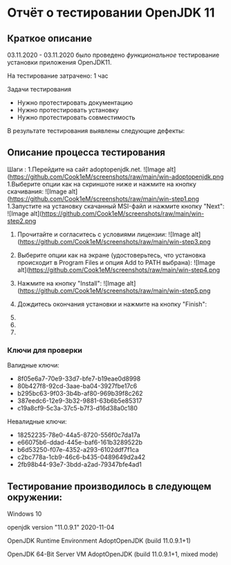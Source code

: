 # Отчёт о тестировании OpenJDK 11
## Краткое описание
03.11.2020 - 03.11.2020 было проведено *функциональное* тестирование установки приложения OpenJDK11.

На тестирование затрачено: 1 час

Задачи тестирования

* Нужно протестировать документацию
* Нужно протестировать установку
* Нужно протестировать совместимость


В результате тестирования выявлены следующие дефекты:



## Описание процесса тестирования

Шаги : 
1.Перейдите на сайт adoptopenjdk.net.
![Image alt](https://github.com/Cook1eM/screenshots/raw/main/win-adoptopenjdk.png
1.Выберите опции как на скриншоте ниже и нажмите на кнопку скачивания:
![Image alt](https://github.com/Cook1eM/screenshots/raw/main/win-step1.png
1.Запустите на установку скачанный MSI-файл и нажмите кнопку "Next":
![Image alt](https://github.com/Cook1eM/screenshots/raw/main/win-step2.png
1. Прочитайте и согласитесь с условиями лицензии:
![Image alt](https://github.com/Cook1eM/screenshots/raw/main/win-step3.png
1. Выберите опции как на экране (удостоверьтесь, что установка происходит в Program Files и опция Add to PATH выбрана):
![Image alt](https://github.com/Cook1eM/screenshots/raw/main/win-step4.png
1. Нажмите на кнопку "Install":
![Image alt](https://github.com/Cook1eM/screenshots/raw/main/win-step5.png
1. Дождитесь окончания установки и нажмите на кнопку "Finish":

1.
1.
1. 

### Ключи для проверки


Валидные ключи:

* 8f05e6a7-70e9-33d7-bfe7-b19eae0d8998
* 80b427f8-92cd-3aae-ba04-3927fbe17c6
* b295bc63-9f03-3b4b-af80-969b39f8c262
* 387eedc6-12e9-3b32-9881-63b6b5e85317
* c19a8cf9-5c3a-37c5-b7f3-d16d38a0c180

Невалидные ключи:

* 18252235-78e0-44a5-8720-556f0c7da17a
* e66075b6-ddad-445e-baf6-161b3289522b
* b6d53250-f07e-4352-a293-6102ddf7f1ca
* c2bc778a-1cb9-46c6-b435-0489649d2a42
* 2fb98b44-93e7-3bdd-a2ad-79347bfe4ad1

## Тестирование производилось в следующем окружении:

Windows 10 

openjdk version "11.0.9.1" 2020-11-04

OpenJDK Runtime Environment AdoptOpenJDK (build 11.0.9.1+1)

OpenJDK 64-Bit Server VM AdoptOpenJDK (build 11.0.9.1+1, mixed mode)
